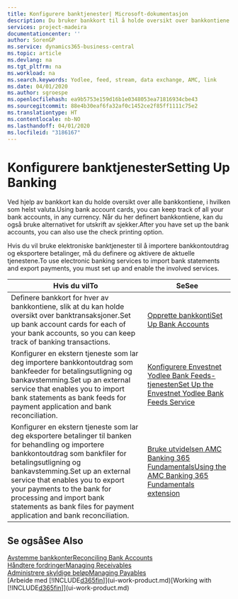 ```yaml
---
title: Konfigurere banktjenester| Microsoft-dokumentasjon
description: Du bruker bankkort til å holde oversikt over bankkontiene dine og definere bankfeeder, for eksempel Yodlee, for å utveksle data.
services: project-madeira
documentationcenter: ''
author: SorenGP
ms.service: dynamics365-business-central
ms.topic: article
ms.devlang: na
ms.tgt_pltfrm: na
ms.workload: na
ms.search.keywords: Yodlee, feed, stream, data exchange, AMC, link
ms.date: 04/01/2020
ms.author: sgroespe
ms.openlocfilehash: ea9b5753e159d16b1e0348053ea71816934cbe43
ms.sourcegitcommit: 88e4b30eaf6fa32af0c1452ce2f85ff1111c75e2
ms.translationtype: HT
ms.contentlocale: nb-NO
ms.lasthandoff: 04/01/2020
ms.locfileid: "3186167"
---
```

# <a name="setting-up-banking"></a><span data-ttu-id="7d0e5-103">Konfigurere banktjenester</span><span class="sxs-lookup"><span data-stu-id="7d0e5-103">Setting Up Banking</span></span>
<span data-ttu-id="7d0e5-104">Ved hjelp av bankkort kan du holde oversikt over alle bankkontiene, i hvilken som helst valuta.</span><span class="sxs-lookup"><span data-stu-id="7d0e5-104">Using bank account cards, you can keep track of all your bank accounts, in any currency.</span></span> <span data-ttu-id="7d0e5-105">Når du her definert bankkontiene, kan du også bruke alternativet for utskrift av sjekker.</span><span class="sxs-lookup"><span data-stu-id="7d0e5-105">After you have set up the bank accounts, you can also use the check printing option.</span></span>

<span data-ttu-id="7d0e5-106">Hvis du vil bruke elektroniske banktjenester til å importere bankkontoutdrag og eksportere betalinger, må du definere og aktivere de aktuelle tjenestene.</span><span class="sxs-lookup"><span data-stu-id="7d0e5-106">To use electronic banking services to import bank statements and  export payments, you must set up and enable the involved services.</span></span>

| <span data-ttu-id="7d0e5-107">Hvis du vil</span><span class="sxs-lookup"><span data-stu-id="7d0e5-107">To</span></span> | <span data-ttu-id="7d0e5-108">Se</span><span class="sxs-lookup"><span data-stu-id="7d0e5-108">See</span></span> |
| --- | --- |
| <span data-ttu-id="7d0e5-109">Definere bankkort for hver av bankkontiene, slik at du kan holde oversikt over banktransaksjoner.</span><span class="sxs-lookup"><span data-stu-id="7d0e5-109">Set up bank account cards for each of your bank accounts, so you can keep track of banking transactions.</span></span> |[<span data-ttu-id="7d0e5-110">Opprette bankkonti</span><span class="sxs-lookup"><span data-stu-id="7d0e5-110">Set Up Bank Accounts</span></span>](bank-how-setup-bank-accounts.md) |
| <span data-ttu-id="7d0e5-111">Konfigurer en ekstern tjeneste som lar deg importere bankkontoutdrag som bankfeeder for betalingsutligning og bankavstemming.</span><span class="sxs-lookup"><span data-stu-id="7d0e5-111">Set up an external service that enables you to import bank statements as bank feeds for payment application and bank reconciliation.</span></span> |[<span data-ttu-id="7d0e5-112">Konfigurere Envestnet Yodlee Bank Feeds-tjenesten</span><span class="sxs-lookup"><span data-stu-id="7d0e5-112">Set Up the Envestnet Yodlee Bank Feeds Service</span></span>](bank-how-setup-bank-statement-service.md) |
| <span data-ttu-id="7d0e5-113">Konfigurer en ekstern tjeneste som lar deg eksportere betalinger til banken for behandling og importere bankkontoutdrag som bankfiler for betalingsutligning og bankavstemming.</span><span class="sxs-lookup"><span data-stu-id="7d0e5-113">Set up an external service that enables you to export your payments to the bank for processing  and import bank statements as bank files for payment application and bank reconciliation.</span></span> |[<span data-ttu-id="7d0e5-114">Bruke utvidelsen AMC Banking 365 Fundamentals</span><span class="sxs-lookup"><span data-stu-id="7d0e5-114">Using the AMC Banking 365 Fundamentals extension</span></span>](ui-extensions-amc-banking.md) |

## <a name="see-also"></a><span data-ttu-id="7d0e5-115">Se også</span><span class="sxs-lookup"><span data-stu-id="7d0e5-115">See Also</span></span>
[<span data-ttu-id="7d0e5-116">Avstemme bankkonter</span><span class="sxs-lookup"><span data-stu-id="7d0e5-116">Reconciling Bank Accounts</span></span>](bank-manage-bank-accounts.md)  
[<span data-ttu-id="7d0e5-117">Håndtere fordringer</span><span class="sxs-lookup"><span data-stu-id="7d0e5-117">Managing Receivables</span></span>](receivables-manage-receivables.md)  
[<span data-ttu-id="7d0e5-118">Administrere skyldige beløp</span><span class="sxs-lookup"><span data-stu-id="7d0e5-118">Managing Payables</span></span>](payables-manage-payables.md)  
<span data-ttu-id="7d0e5-119">[Arbeide med [!INCLUDE[d365fin](includes/d365fin_md.md)]](ui-work-product.md)</span><span class="sxs-lookup"><span data-stu-id="7d0e5-119">[Working with [!INCLUDE[d365fin](includes/d365fin_md.md)]](ui-work-product.md)</span></span>
